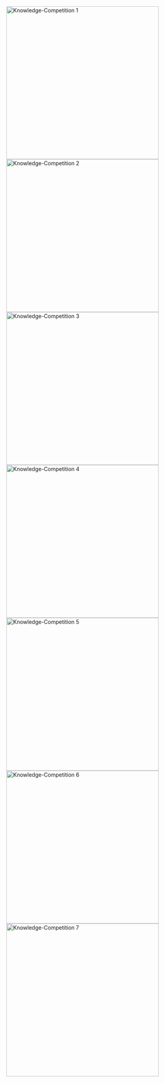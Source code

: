 <img src="https://github.com/user-attachments/assets/7c15cc0a-a6c6-422b-ac6c-818138cc8fb1" alt="Knowledge-Competition 1" width="400">
<img src="https://github.com/user-attachments/assets/169714b0-7be4-4096-8e93-ceb53dbdff68" alt="Knowledge-Competition 2" width="400">
<img src="https://github.com/user-attachments/assets/c2bcc4ca-c855-4656-9032-018ec63a501c" alt="Knowledge-Competition 3" width="400">
<img src="https://github.com/user-attachments/assets/f5df2184-99f6-4b67-bd11-4fe809359fcc" alt="Knowledge-Competition 4" width="400">
<img src="https://github.com/user-attachments/assets/03c521ba-1493-4995-9db9-9210b3c9cb48" alt="Knowledge-Competition 5" width="400">
<img src="https://github.com/user-attachments/assets/8b90585a-1528-4647-a4b0-ed6b742db83d" alt="Knowledge-Competition 6" width="400">
<img src="https://github.com/user-attachments/assets/f5fd8e2f-42c3-4875-855e-af9ae1973417" alt="Knowledge-Competition 7" width="400">
